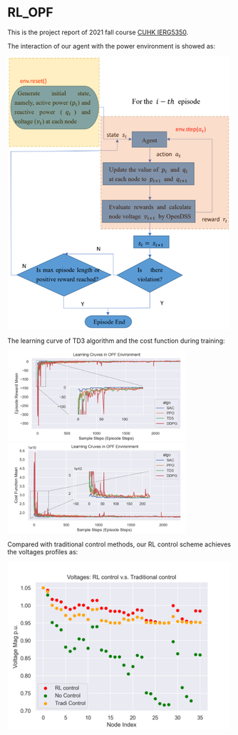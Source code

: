 # RL_OPF

This is the project report of 2021 fall course [CUHK IERG5350](https://cuhkrlcourse.github.io/).

The interaction of our agent with the power environment is showed as:

<img width="500"  src=intersaction.png>

The learning curve of TD3 algorithm and the cost function during training:

<img width="400"  src=reward_3.png><img width="400"  src=cost_3.png>

Compared with traditional control methods, our RL control scheme achieves the voltages profiles as:

<img width="500"  src=Volatges_under_RL_control.png>

